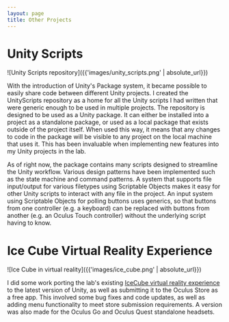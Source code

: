 ```yaml
---
layout: page
title: Other Projects
---
```


# Unity Scripts

![Unity Scripts repository]({{'images/unity_scripts.png' | absolute_url}})

With the introduction of Unity's Package system, it became possible to easily share code between different Unity projects. I created the UnityScripts repository as a home for all the Unity scripts I had written that were generic enough to be used in multiple projects. The repository is designed to be used as a Unity package. It can either be installed into a project as a standalone package, or used as a local package that exists outside of the project itself. When used this way, it means that any changes to code in the package will be visible to any project on the local machine that uses it. This has been invaluable when implementing new features into my Unity projects in the lab.

As of right now, the package contains many scripts designed to streamline the Unity workflow. Various design patterns have been implemented such as the state machine and command patterns. A system that supports file input/output for various filetypes using Scriptable Objects makes it easy for other Unity scripts to interact with any file in the project. An input system using Scriptable Objects for polling buttons uses generics, so that buttons from one controller (e.g. a keyboard) can be replaced with buttons from another (e.g. an Oculus Touch controller) without the underlying script having to know.

# Ice Cube Virtual Reality Experience

![Ice Cube in virtual reality]({{'images/ice_cube.png' | absolute_url}}) 

I did some work porting the lab's existing [IceCube virtual reality experience](https://pvre.discovery.wisc.edu/) to the latest version of Unity, as well as submitting it to the Oculus Store as a free app. This involved some bug fixes and code updates, as well as adding menu functionality to meet store submission requirements. A version was also made for the Oculus Go and Oculus Quest standalone headsets.

